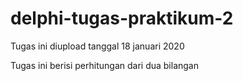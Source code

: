# delphi-tugas-praktikum-2
Tugas ini diupload tanggal 18 januari 2020

Tugas ini berisi perhitungan dari dua bilangan 
